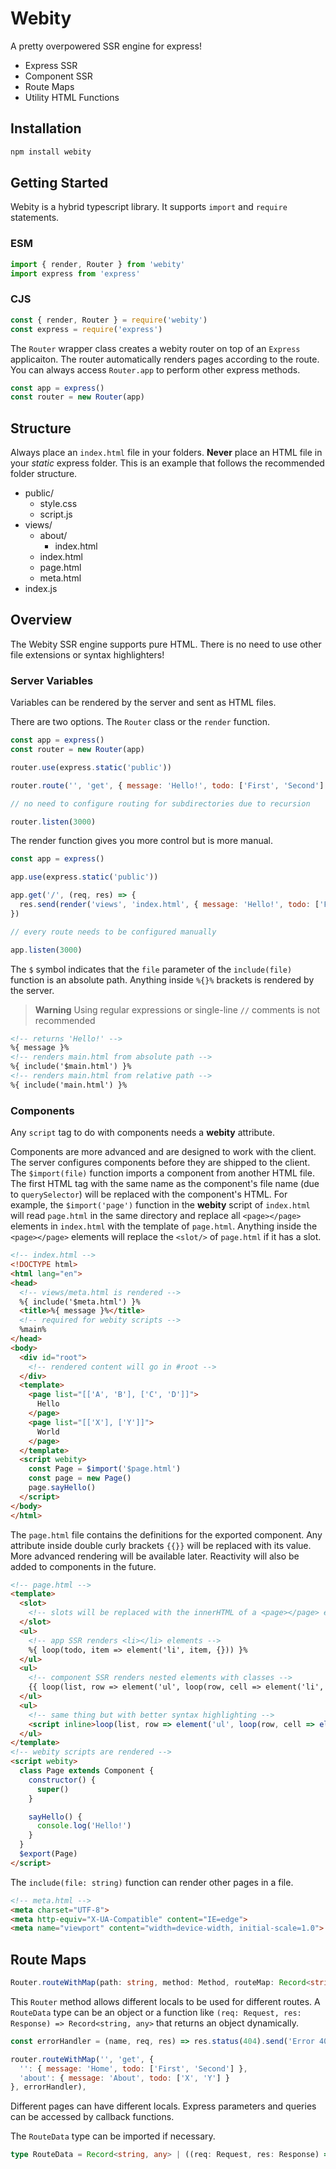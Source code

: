 # Webity

A pretty overpowered SSR engine for express!
- Express SSR
- Component SSR
- Route Maps
- Utility HTML Functions

## Installation

```sh
npm install webity
```

## Getting Started

Webity is a hybrid typescript library. It supports `import` and `require` statements.

### ESM

```js
import { render, Router } from 'webity'
import express from 'express'
```

### CJS

```js
const { render, Router } = require('webity')
const express = require('express')
```

The `Router` wrapper class creates a webity router on top of an `Express` applicaiton. The router automatically renders pages according to the route. You can always access `Router.app` to perform other express methods. 

```js
const app = express()
const router = new Router(app)
```

## Structure

Always place an `index.html` file in your folders. **Never** place an HTML file in your *static* express folder. This is an example that follows the recommended folder structure.

- public/
  - style.css
  - script.js
- views/
  - about/
    - index.html
  - index.html
  - page.html
  - meta.html
- index.js

## Overview

The Webity SSR engine supports pure HTML. There is no need to use other file extensions or syntax highlighters!

### Server Variables

Variables can be rendered by the server and sent as HTML files.

There are two options. The `Router` class or the `render` function. 

```js
const app = express()
const router = new Router(app)

router.use(express.static('public'))

router.route('', 'get', { message: 'Hello!', todo: ['First', 'Second'] })

// no need to configure routing for subdirectories due to recursion

router.listen(3000)
```

The render function gives you more control but is more manual.

```js
const app = express()

app.use(express.static('public'))

app.get('/', (req, res) => {
  res.send(render('views', 'index.html', { message: 'Hello!', todo: ['First', 'Second'] }))
})

// every route needs to be configured manually

app.listen(3000)
```

The `$` symbol indicates that the `file` parameter of the `include(file)` function is an absolute path. Anything inside `%{}%` brackets is rendered by the server.
> **Warning** Using regular expressions or single-line `//` comments  is not recommended

```html
<!-- returns 'Hello!' -->
%{ message }%
<!-- renders main.html from absolute path -->
%{ include('$main.html') }%
<!-- renders main.html from relative path -->
%{ include('main.html') }%
```

### Components

Any `script` tag to do with components needs a **webity** attribute.

Components are more advanced and are designed to work with the client. The server configures components before they are shipped to the client. The `$import(file)` function imports a component from another HTML file. The first HTML tag with the same name as the component's file name (due to `querySelector`) will be replaced with the component's HTML. For example, the `$import('page')` function in the **webity** script of `index.html` will read `page.html` in the same directory and replace all `<page></page>` elements in `index.html` with the template of `page.html`. Anything inside the `<page></page>` elements will replace the `<slot/>` of `page.html` if it has a slot. 

```html
<!-- index.html -->
<!DOCTYPE html>
<html lang="en">
<head>
  <!-- views/meta.html is rendered -->
  %{ include('$meta.html') }%
  <title>%{ message }%</title>
  <!-- required for webity scripts -->
  %main%
</head>
<body>
  <div id="root">
    <!-- rendered content will go in #root -->
  </div>
  <template>
    <page list="[['A', 'B'], ['C', 'D']]">
      Hello
    </page>
    <page list="[['X'], ['Y']]">
      World
    </page>
  </template>
  <script webity>
    const Page = $import('$page.html')
    const page = new Page()
    page.sayHello()
  </script>
</body>
</html>
```

The `page.html` file contains the definitions for the exported component. Any attribute inside double curly brackets `{{}}` will be replaced with its value. More advanced rendering will be available later. Reactivity will also be added to components in the future.

```html
<!-- page.html -->
<template>
  <slot>
    <!-- slots will be replaced with the innerHTML of a <page></page> element -->
  </slot>
  <ul>
    <!-- app SSR renders <li></li> elements -->
    %{ loop(todo, item => element('li', item, {})) }%
  </ul>
  <ul>
    <!-- component SSR renders nested elements with classes -->
    {{ loop(list, row => element('ul', loop(row, cell => element('li', cell, { class: 'webity' })), {})) }}
  </ul>
  <ul>
    <!-- same thing but with better syntax highlighting -->
    <script inline>loop(list, row => element('ul', loop(row, cell => element('li', cell, { class: 'webity' })), {}))</script>
  </ul>
</template>
<!-- webity scripts are rendered -->
<script webity>
  class Page extends Component {
    constructor() {
      super()
    }

    sayHello() {
      console.log('Hello!')
    }
  }
  $export(Page)
</script>
```

The `include(file: string)` function can render other pages in a file.

```html
<!-- meta.html -->
<meta charset="UTF-8">
<meta http-equiv="X-UA-Compatible" content="IE=edge">
<meta name="viewport" content="width=device-width, initial-scale=1.0">
```

## Route Maps

```ts
Router.routeWithMap(path: string, method: Method, routeMap: Record<string, RouteData>, onError: ((name: string, req: Request, res: Response) => any)): Router 
```

This `Router` method allows different locals to be used for different routes. A `RouteData` type can be an object or a function like `(req: Request, res: Response) => Record<string, any>` that returns an object dynamically.

```js
const errorHandler = (name, req, res) => res.status(404).send('Error 404')

router.routeWithMap('', 'get', {
  '': { message: 'Home', todo: ['First', 'Second'] },
  'about': { message: 'About', todo: ['X', 'Y'] }
}, errorHandler),
```

Different pages can have different locals. Express parameters and queries can be accessed by callback functions.

The `RouteData` type can be imported if necessary.

```ts
type RouteData = Record<string, any> | ((req: Request, res: Response) => Record<string, any>)
```